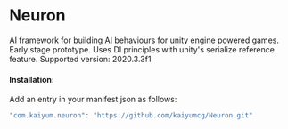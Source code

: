# Neuron
AI framework for building AI behaviours for unity engine powered games. Early stage prototype. Uses DI principles with unity's serialize reference feature. Supported version: 2020.3.3f1

#### Installation:
Add an entry in your manifest.json as follows:
```C#
"com.kaiyum.neuron": "https://github.com/kaiyumcg/Neuron.git"
```

